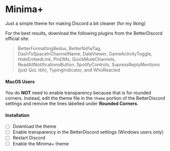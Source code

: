 # Minima+
Just a simple theme for making Discord a bit cleaner (for my liking)

For the best results, download the following plugins from the BetterDiscord official site. 
> BetterFormattingRedux, BetterNsfwTag, DashToSpaceInChannelName, DateViewer, GameActivityToggle, HideEmbedLink, 
  PinDMs, QuickMuteChannels, ReadAllNotificationsButton, SpotifyControls, SupressReplyMentions (just QoL tbh), 
  TypingIndicator, and WhoReacted

#### MacOS Users
You do **NOT** need to enable transparency because that is for rounded corners. Instead, edit the theme file in the `theme` portion of the BetterDiscord settings and remove the lines labelled under **Rounded Corners**.

#### Installation
- [ ] Download the theme
- [ ] Enable transparency in the BetterDiscord settings (Windows users only)
- [ ] Restart Discord
- [ ] Enable the Minima+ theme
